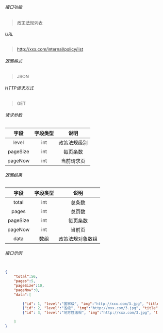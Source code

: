 ###### 接口功能

> 政策法规列表

###### URL

> http://xxx.com/internal/policy/list

###### 返回格式

> JSON

###### HTTP请求方式

> GET

###### 请求参数
>
|字段|字段类型|说明|
| :-----: |  :-----: | :-----: |
|level|int|政策法规级别|
|pageSize|int|每页条数|
|pageNow|int|当前请求页|

###### 返回结果
>
|字段|字段类型|说明|
| :-----: |  :-----: | :-----: |
|total|int|总条数|
|pages|int|总页数|
|pageSize|int|每页条数|
|pageNow|int|当前页|
|data|数组|政策法规对象数组|

###### 接口示例

```JSON

{
    "total":56, 
    "pages":5, 
    "pageSize":10,
    "pageNow":0,
    "data":[
    
        {"id": 1, "level":"国家级", "img":"http://xxx.com/3.jpg", "title":"央视聚焦！苏州这道“无形隔声墙”，巧治城市噪声污染", "date":"2022/04/12"},
        {"id": 2, "level":"省级", "img":"http://xxx.com/3.jpg", "title":"央视聚焦！苏州这道“无形隔声墙”，巧治城市噪声污染", "date":"2022/04/12"}, 
        {"id": 3, "level":"地方性法规", "img":"http://xxx.com/3.jpg", "title":"央视聚焦！苏州这道“无形隔声墙”，巧治城市噪声污染", "date":"2022/04/12"}
    
    ]
}

```
